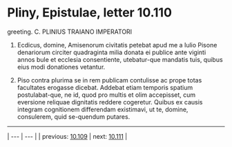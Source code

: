 # Pliny, Epistulae, letter 10.110

greeting. C. PLINIUS TRAIANO IMPERATORI



1. Ecdicus, domine, Amisenorum civitatis petebat apud me a Iulio Pisone denariorum circiter quadraginta milia donata ei publice ante viginti annos bule et ecclesia consentiente, utebatur-que mandatis tuis, quibus eius modi donationes vetantur.



2. Piso contra plurima se in rem publicam contulisse ac prope totas facultates erogasse dicebat. Addebat etiam temporis spatium postulabat-que, ne id, quod pro multis et olim accepisset, cum eversione reliquae dignitatis reddere cogeretur. Quibus ex causis integram cognitionem differendam existimavi, ut te, domine, consulerem, quid se-quendum putares.



---

| --- | --- |
| previous: [10.109](../10.109/) | next: [10.111](../10.111/) |